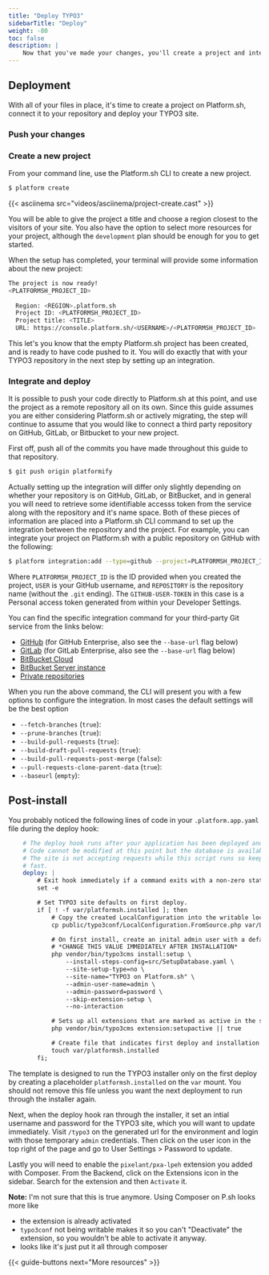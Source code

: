 ```yaml
---
title: "Deploy TYPO3"
sidebarTitle: "Deploy"
weight: -80
toc: false
description: |
    Now that you've made your changes, you'll create a project and integrate it with your TYPO3 repository, resulting in a Platform.sh deployment.
---
```


## Deployment

With all of your files in place, it's time to create a project on Platform.sh, connect it to your repository and deploy your TYPO3 site. 

### Push your changes

### Create a new project

From your command line, use the Platform.sh CLI to create a new project.

```bash
$ platform create
```

{{< asciinema src="videos/asciinema/project-create.cast" >}}

You will be able to give the project a title and choose a region closest to the visitors of your site. You also have the option to select more resources for your project, although the `development` plan should be enough for you to get started.

When the setup has completed, your terminal will provide some information about the new project:

```bash
The project is now ready!                                                                               
<PLATFORMSH_PROJECT_ID>                                                                                          
                                                                                                        
  Region: <REGION>.platform.sh                                                                              
  Project ID: <PLATFORMSH_PROJECT_ID>                                                                             
  Project title: <TITLE>                                                                                
  URL: https://console.platform.sh/<USERNAME>/<PLATFORMSH_PROJECT_ID>
```

This let's you know that the empty Platform.sh project has been created, and is ready to have code pushed to it. You will do exactly that with your TYPO3 repository in the next step by setting up an integration. 

### Integrate and deploy

It is possible to push your code  directly to Platform.sh at this point, and use the project as a remote repository all on its own. Since this guide assumes you are either considering Platform.sh or actively migrating, the step will continue to assume that you would like to connect a third party repository on GitHub, GitLab, or Bitbucket to your new project. 

First off, push all of the commits you have made throughout this guide to that repository. 

```bash
$ git push origin platformify
```

Actually setting up the integration will differ only slightly depending on whether your repository is on GitHub, GitLab, or BitBucket, and in general you will need to retrieve some identifiable accesss token from the service along with the repository and it's name space. Both of these pieces of information are placed into a Platform.sh CLI command to set up the integration between the repository and the project. For example, you can integrate your project on Platform.sh with a public repository on GitHub with the following:

```bash
$ platform integration:add --type=github --project=PLATFORMSH_PROJECT_ID --token=GITHUB-USER-TOKEN --repository=USER/REPOSITORY
```

Where `PLATFORMSH_PROJECT_ID` is the ID provided when you created the project, `USER` is your GitHub username, and `REPOSITORY` is the repository name (without the `.git` ending). The `GITHUB-USER-TOKEN` in this case is a Personal access token generated from  within your Developer Settings. 

You can find the specific integration command for your third-party Git service from the links below:

- [GitHub](/integrations/source/github.md) (for GitHub Enterprise, also see the `--base-url` flag below)
- [GitLab](/integrations/source/gitlab.md) (for GitLab Enterprise, also see the `--base-url` flag below)
- [BitBucket Cloud](/integrations/source/bitbucket.md#bitbucket-cloud)
- [BitBucket Server instance](/integrations/source/bitbucket.md#bitbucket-server)
- [Private repositories](/development/private-repository.md)

When you run the above command, the CLI will present you with a few options to configure the integration. In most cases the default settings will be the best option

- `--fetch-branches` (`true`):
- `--prune-branches` (`true`):
- `--build-pull-requests` (`true`):
- `--build-draft-pull-requests` (`true`):
- `--build-pull-requests-post-merge` (`false`):
- `--pull-requests-clone-parent-data` (`true`):
- `--baseurl` (`empty`):

## Post-install

You probably noticed the following lines of code in your `.platform.app.yaml` file during the deploy hook:

```yaml
    # The deploy hook runs after your application has been deployed and started.
    # Code cannot be modified at this point but the database is available.
    # The site is not accepting requests while this script runs so keep it
    # fast.
    deploy: |
        # Exit hook immediately if a command exits with a non-zero status.
        set -e

        # Set TYPO3 site defaults on first deploy.
        if [ ! -f var/platformsh.installed ]; then
            # Copy the created LocalConfiguration into the writable location.
            cp public/typo3conf/LocalConfiguration.FromSource.php var/LocalConfiguration.php

            # On first install, create an inital admin user with a default password.
            # *CHANGE THIS VALUE IMMEDIATELY AFTER INSTALLATION*
            php vendor/bin/typo3cms install:setup \
                --install-steps-config=src/SetupDatabase.yaml \
                --site-setup-type=no \
                --site-name="TYPO3 on Platform.sh" \
                --admin-user-name=admin \
                --admin-password=password \
                --skip-extension-setup \
                --no-interaction

            # Sets up all extensions that are marked as active in the system.
            php vendor/bin/typo3cms extension:setupactive || true

            # Create file that indicates first deploy and installation has been completed.
            touch var/platformsh.installed
        fi;
```

The template is designed to run the TYPO3 installer only on the first deploy by creating a placeholder `platformsh.installed` on the `var` mount. You should not remove this file unless you want the next deployment to run through the installer again.

Next, when the deploy hook ran through the installer, it set an intial username and password for the TYPO3 site, which you will want to update immediately. Visit `/typo3` on the generated url for the environment and login with those temporary `admin` credentials. Then click on the user icon in the top right of the page and go to User Settings > Password to update.

Lastly you will need to enable the `pixelant/pxa-lpeh` extension you added with Composer. From the Backend, click on the Extensions icon in the sidebar. Search for the extension and then `Activate` it. 

**Note:** I'm not sure that this is true anymore. Using Composer on P.sh looks more like 
- the extension is already activated
- `typo3conf` not being writable makes it so you can't "Deactivate" the extension, so you wouldn't be able  to  activate it anyway. 
- looks like it's just put it all through composer

{{< guide-buttons next="More resources" >}}